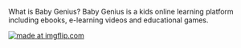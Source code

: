What is Baby Genius?
Baby Genius is a kids online learning platform including ebooks, e-learning videos and educational games.

<a href="https://imgflip.com/gif/238jcd"><img src="https://i.imgflip.com/238jcd.gif" title="made at imgflip.com"/></a>
